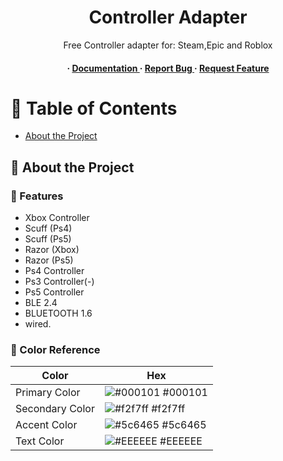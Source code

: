 <div align='center'>

<h1>Controller Adapter</h1>
<p>Free Controller adapter for: Steam,Epic and Roblox</p>

<h4> <span> · </span> <a href="https://github.com/CherryAma/AnyControlADPT/blob/master/README.md"> Documentation </a> <span> · </span> <a href="https://github.com/CherryAma/AnyControlADPT/issues"> Report Bug </a> <span> · </span> <a href="https://github.com/CherryAma/AnyControlADPT/issues"> Request Feature </a> </h4>


</div>

# :notebook_with_decorative_cover: Table of Contents

- [About the Project](#star2-about-the-project)


## :star2: About the Project

### :dart: Features
- Xbox Controller
- Scuff (Ps4)
- Scuff (Ps5)
- Razor (Xbox)
- Razor (Ps5)
- Ps4 Controller
- Ps3 Controller(-)
- Ps5 Controller
- BLE 2.4
- BLUETOOTH 1.6
- wired.


### :art: Color Reference
| Color | Hex |
| --------------- | ---------------------------------------------------------------- |
| Primary Color | ![#000101](https://via.placeholder.com/10/000101?text=+) #000101 |
| Secondary Color | ![#f2f7ff](https://via.placeholder.com/10/f2f7ff?text=+) #f2f7ff |
| Accent Color | ![#5c6465](https://via.placeholder.com/10/5c6465?text=+) #5c6465 |
| Text Color | ![#EEEEEE](https://via.placeholder.com/10/EEEEEE?text=+) #EEEEEE |
